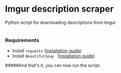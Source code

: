 # Imgur description scraper
Python script for downloading descriptions from Imgur <br/>
<br/>
### Requirements
* Install `requests` ([Installation guide](http://docs.python-requests.org/en/master/user/install/))
* Install `BeautifulSoup ` ([Installation guide](http://stackoverflow.com/questions/19957194/install-beautiful-soup-using-pip))

#####And that's it, you can now run the script.

